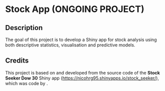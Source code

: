 # Stock App (ONGOING PROJECT)

## Description
The goal of this project is to develop a Shiny app for stock analysis using both descriptive statistics, visualisation and predictive models. 

## Credits
This project is based on and developed from the source code of the **Stock Seeker Dow 30** Shiny app (https://nicohrg95.shinyapps.io/stock_seeker/), which was code by . 

